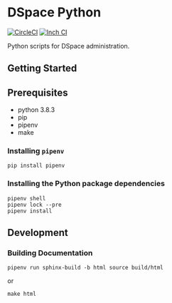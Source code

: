 # DSpace Python

[![CircleCI](https://circleci.com/gh/jrgriffiniii/dspace-python.svg?style=svg)](https://circleci.com/gh/jrgriffiniii/dspace-python)
[![Inch CI](https://inch-ci.org/github/jrgriffiniii/dspace-python.svg?branch=master)](https://inch-ci.org/github/jrgriffiniii/dspace-python)

Python scripts for DSpace administration.

## Getting Started

## Prerequisites

- python 3.8.3
- pip
- pipenv
- make

### Installing `pipenv`

```
pip install pipenv
```

### Installing the Python package dependencies

```
pipenv shell
pipenv lock --pre
pipenv install
```

## Development

### Building Documentation

```
pipenv run sphinx-build -b html source build/html
```

or

```
make html
```
